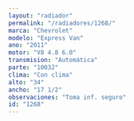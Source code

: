 ```yaml
---
layout: "radiador"
permalink: "/radiadores/1268/"
marca: "Chevrolet"
modelo: "Express Van"
ano: "2011"
motor: "V8 4.8 6.0"
transmision: "Automática"
parte: "10032"
clima: "Con clima"
alto: "34"
ancho: "17 1/2"
observaciones: "Toma inf. seguro"
id: "1268"
---
```


